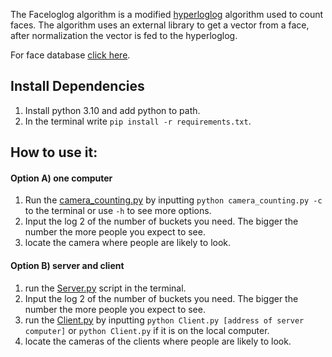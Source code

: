 The Faceloglog algorithm is a modified [hyperloglog](https://www.youtube.com/watch?v=2PlrMCiUN_s&ab_channel=VictorSanchesPortella) algorithm used to count faces.
The algorithm uses an external library to get a vector from a face, after normalization the vector is fed to the hyperloglog.

For face database [click here](https://data.vision.ee.ethz.ch/cvl/rrothe/imdb-wiki/).

## Install Dependencies
1. Install python 3.10 and add python to path.
2. In the terminal write `pip install -r requirements.txt`.


## How to use it:
#### Option A) one computer
1. Run the [camera_counting.py](camera_counting.py) by inputting `python camera_counting.py -c` to the terminal or use `-h` to see more options.
2. Input the log 2 of the number of buckets you need. The bigger the number the more people you expect to see.
3. locate the camera where people are likely to look.

#### Option B) server and client
1. run the [Server.py](Server.py) script in the terminal.
2. Input the log 2 of the number of buckets you need. The bigger the number the more people you expect to see.
3. run the [Client.py](Client.py) by inputting `python Client.py [address of server computer]` or `python Client.py` if it is on the local computer.
4. locate the cameras of the clients where people are likely to look.



